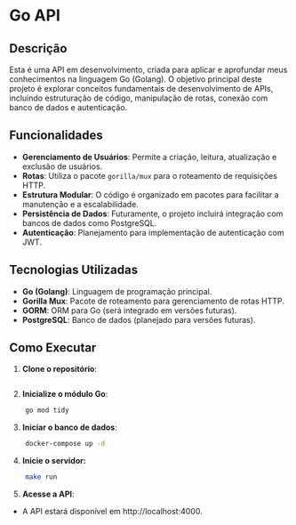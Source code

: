 # Go API

## Descrição

Esta é uma API em desenvolvimento, criada para aplicar e aprofundar meus conhecimentos na linguagem Go (Golang). O objetivo principal deste projeto é explorar conceitos fundamentais de desenvolvimento de APIs, incluindo estruturação de código, manipulação de rotas, conexão com banco de dados e autenticação.

## Funcionalidades

- **Gerenciamento de Usuários**: Permite a criação, leitura, atualização e exclusão de usuários.
- **Rotas**: Utiliza o pacote `gorilla/mux` para o roteamento de requisições HTTP.
- **Estrutura Modular**: O código é organizado em pacotes para facilitar a manutenção e a escalabilidade.
- **Persistência de Dados**: Futuramente, o projeto incluirá integração com bancos de dados como PostgreSQL.
- **Autenticação**: Planejamento para implementação de autenticação com JWT.

## Tecnologias Utilizadas

- **Go (Golang)**: Linguagem de programação principal.
- **Gorilla Mux**: Pacote de roteamento para gerenciamento de rotas HTTP.
- **GORM**: ORM para Go (será integrado em versões futuras).
- **PostgreSQL**: Banco de dados (planejado para versões futuras).

## Como Executar

1. **Clone o repositório**:

   ```bash

   ```

2. **Inicialize o módulo Go**:

```bash
    go mod tidy
```

3. **Iniciar o banco de dados**:

```bash
    docker-compose up -d
```

4. **Inicie o servidor:**

```bash
    make run
```

5. **Acesse a API**:

- A API estará disponível em http://localhost:4000.
